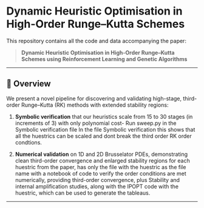 # Dynamic Heuristic Optimisation in High-Order Runge–Kutta Schemes

This repository contains all the code and data accompanying the paper:

> **Dynamic Heuristic Optimisation in High-Order Runge–Kutta Schemes using Reinforcement Learning and Genetic Algorithms**  
>

--- 

## 📄 Overview

We present a novel pipeline for discovering and validating high-stage, third-order Runge–Kutta (RK) methods with extended stability regions:

1. **Symbolic verification** that our heuristics scale from 15 to 30 stages (in increments of 3) with only polynomial cost- Run sweep.py in the Symbolic verification file
     In the file Symbolic verification this shows that all the huestrics can be scaled and dont break the third order RK order condtions.

3. **Numerical validation** on 1D and 2D Brusselator PDEs, demonstrating clean third-order convergence and enlarged stability regions for each huestric from the paper, has only the file with the huestric as the file name with a notebook of code to verify the order conditions are met numerically, providing third-order convergence, plus Stability and internal amplification studies, along with the IPOPT code with the huestric, which can be used to generate the tableaus. 

---

